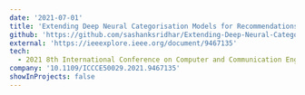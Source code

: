 ```yaml
---
date: '2021-07-01'
title: 'Extending Deep Neural Categorisation Models for Recommendations by Applying Gradient Based Learning'
github: 'https://github.com/sashanksridhar/Extending-Deep-Neural-Categorisation-Models-for-Recommendations-by-Applying-Gradient-Based-Learning'
external: 'https://ieeexplore.ieee.org/document/9467135'
tech:
  - 2021 8th International Conference on Computer and Communication Engineering (ICCCE)
company: '10.1109/ICCCE50029.2021.9467135'
showInProjects: false
---
```


